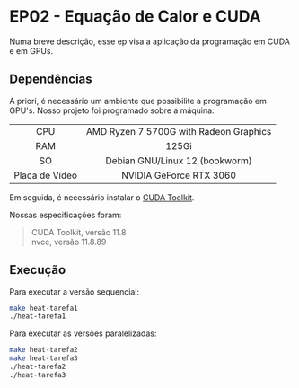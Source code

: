 # EP02 - Equação de Calor e CUDA

Numa breve descrição, esse ep visa a aplicação da programação em CUDA e em GPUs.

## Dependências

A priori, é necessário um ambiente que possibilite a programação em GPU's. Nosso
projeto foi programado sobre a máquina:

| | |
:-: | :-:
CPU | AMD Ryzen 7 5700G with Radeon Graphics
RAM | 125Gi
SO | Debian GNU/Linux 12 (bookworm)
Placa de Vídeo | NVIDIA GeForce RTX 3060

Em seguida, é necessário instalar o [CUDA Toolkit](https://developer.nvidia.com/cuda-toolkit).

Nossas especificações foram:

> CUDA Toolkit, versão 11.8  
> nvcc, versão 11.8.89

## Execução

Para executar a versão sequencial:

```bash
make heat-tarefa1
./heat-tarefa1
```

Para executar as versões paralelizadas:

```bash
make heat-tarefa2
make heat-tarefa3
./heat-tarefa2
./heat-tarefa3
```